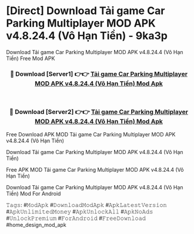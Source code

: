 # [Direct] Download Tải game Car Parking Multiplayer MOD APK v4.8.24.4 (Vô Hạn Tiền) - 9ka3p
Download Tải game Car Parking Multiplayer MOD APK v4.8.24.4 (Vô Hạn Tiền) Free Mod APK

<div align="center">
<h3>🔴 Download [Server1] 👉👉 <a href="https://apk-comot.site?title=Tải_game_Car_Parking_Multiplayer_MOD_APK_v4.8.24.4_(Vô_Hạn_Tiền)">Tải game Car Parking Multiplayer MOD APK v4.8.24.4 (Vô Hạn Tiền) Mod Apk</a></h3><br>

<h3>🔴 Download [Server2] 👉👉 <a href="https://apk-comot.site?title=Tải_game_Car_Parking_Multiplayer_MOD_APK_v4.8.24.4_(Vô_Hạn_Tiền)">Tải game Car Parking Multiplayer MOD APK v4.8.24.4 (Vô Hạn Tiền) Mod Apk</a></h3>
</div>


Free Download APK MOD Tải game Car Parking Multiplayer MOD APK v4.8.24.4 (Vô Hạn Tiền)

Download Tải game Car Parking Multiplayer MOD APK v4.8.24.4 (Vô Hạn Tiền) 

Free APK MOD Tải game Car Parking Multiplayer MOD APK v4.8.24.4 (Vô Hạn Tiền) 

Download Tải game Car Parking Multiplayer MOD APK v4.8.24.4 (Vô Hạn Tiền) Mod For Android

𝚃𝚊𝚐𝚜: #𝙼𝚘𝚍𝙰𝚙𝚔 #𝙳𝚘𝚠𝚗𝚕𝚘𝚊𝚍𝙼𝚘𝚍𝙰𝚙𝚔 #𝙰𝚙𝚔𝙻𝚊𝚝𝚎𝚜𝚝𝚅𝚎𝚛𝚜𝚒𝚘𝚗 #𝙰𝚙𝚔𝚄𝚗𝚕𝚒𝚖𝚒𝚝𝚎𝚍𝙼𝚘𝚗𝚎𝚢 #𝙰𝚙𝚔𝚄𝚗𝚕𝚘𝚌𝚔𝙰𝚕𝚕 #𝙰𝚙𝚔𝙽𝚘𝙰𝚍𝚜 #𝚄𝚗𝚕𝚘𝚌𝚔𝙿𝚛𝚎𝚖𝚒𝚞𝚖 #𝙵𝚘𝚛𝙰𝚗𝚍𝚛𝚘𝚒𝚍 #𝙵𝚛𝚎𝚎𝙳𝚘𝚠𝚗𝚕𝚘𝚊𝚍 #home_design_mod_apk